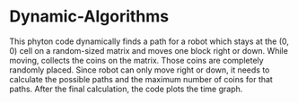 # Dynamic-Algorithms
This phyton code dynamically finds a path for a robot which stays at the (0, 0) cell on a random-sized matrix and moves one block right or down. While moving, collects the coins on the matrix. Those coins are completely randomly placed.
Since robot can only move right or down, it needs to calculate the possible paths and the maximum number of coins for that paths. After the final calculation, the code plots the time graph.

